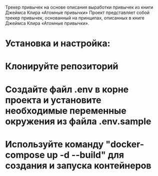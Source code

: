 Трекер привычек на основе описания выработки привычек из книги Джеймса Клира «Атомные привычки»
Проект представляет собой трекер привычек, основанный на принципах, описанных в книге Джеймса Клира «Атомные привычки».

# Установка и настройка:

# Клонируйте репозиторий
# Создайте файл .env в корне проекта и установите необходимые переменные окружения из файла .env.sample
# Используйте команду "docker-compose up -d --build" для создания и запуска контейнеров